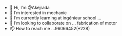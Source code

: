 - 👋 Hi, I’m @Akejrada
- 👀 I’m interested in mechanic 
- 🌱 I’m currently learning at ingénieur school ...
- 💞️ I’m looking to collaborate on ... fabrication of motor
- 📫 How to reach me ...96066452(+228)

<!---
Akejrada/Akejrada is a ✨ special ✨ repository because its `README.md` (this file) appears on your GitHub profile.
You can click the Preview link to take a look at your changes.
--->

